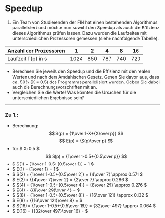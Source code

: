 # Speedup
1. Ein Team von Studierenden der FIN hat einen bestehenden Algorithmus parallelisiert und möchte nun sowohl den Speedup als auch die Eﬃzienz dieses Algorithmus prüfen lassen. Dazu wurden die Laufzeiten mit unterschiedlichen Prozessoren gemessen (siehe nachfolgende Tabelle).

| Anzahl der Prozessoren | 1    | 2   | 4   | 8   | 16  |
| ---------------------- | ---- | --- | --- | --- | --- |
| Laufzeit T(p) in s     | 1024 | 850 | 787 | 740 | 720 |

- Berechnen Sie jeweils den Speedup und die Eﬃzienz mit den realen Werten und nach dem Amdahlschen Gesetz. Gehen Sie davon aus, dass ca. 50% (X = 0.5) des Programms parallelisiert wurden. Geben Sie dabei auch die Berechnungsvorschriften mit an.
- Vergleichen Sie die Werte! Was könnten die Ursachen für die unterschiedlichen Ergebnisse sein?
---
### Zu 1.:
- Berechnung:
$$ S(p) = {1\over 1-X+{X\over p}} $$
$$ E(p) = {S(p)\over p} $$
- für $ X=0.5 $: $$ S(p) = {1\over 1-0.5+{0.5\over p}} $$
- $ S(1) = {1\over 1-0.5+{0.5\over 1}} = 1 $
- $ E(1) = {1\over 1} = 1 $
- $ S(2) = {1\over 1-0.5+{0.5\over 2}} = {4\over 7} \approx 0.571 $
- $ E(2) = {{4\over 7}\over 2} = {2\over 7} \approx 0.286 $
- $ S(4) = {1\over 1-0.5+{0.5\over 4}} = {8\over 29} \approx 0.276 $
- $ E(4) = {{8\over 29}\over 4} =  $
- $ S(8) = {1\over 1-0.5+{0.5\over 8}} = {16\over 121} \approx 0.132 $
- $ E(8) = {{16\over 121}\over 8} =  $
- $ S(16) = {1\over 1-0.5+{0.5\over 16}} = {32\over 497} \approx 0.064 $
- $ E(16) = {{32\over 497}\over 16} =  $
